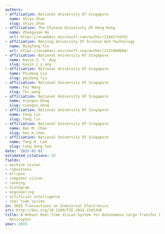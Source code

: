 ```yaml
---
authors:
- affiliation: National University Of Singapore
  name: Shiyu Zhao
  slug: shiyu_zhao
- affiliation: The Chinese University Of Hong Kong
  name: Zhangyuan Hu
  url: https://academic.microsoft.com/author/2104174193/
- affiliation: Nanjing University Of Science And Technology
  name: Mingfeng Yin
  url: https://academic.microsoft.com/author/2151908669/
- affiliation: National University Of Singapore
  name: Kevin Z. Y. Ang
  slug: kevin_z_y_ang
- affiliation: National University Of Singapore
  name: Peidong Liu
  slug: peidong_liu
- affiliation: National University Of Singapore
  name: Fei Wang
  slug: fei_wang
- affiliation: National University Of Singapore
  name: Xiangxu Dong
  slug: xiangxu_dong
- affiliation: National University Of Singapore
  name: Feng Lin
  slug: feng_lin
- affiliation: National University Of Singapore
  name: Ben M. Chen
  slug: ben_m_chen
- affiliation: National University Of Singapore
  name: Tong H. Lee
  slug: tong_heng_lee
date: '2015-02-01'
estimated_citations: 52
fields:
- machine vision
- robustness
- ellipse
- computer vision
- ranking
- histogram
- engineering
- artificial intelligence
- real time vision
in: IEEE Transactions on Industrial Electronics
src: http://doi.org/10.1109/TIE.2014.2345348
title: A Robust Real-Time Vision System for Autonomous Cargo Transfer by an Unmanned
  Helicopter
year: 2015
---
```


